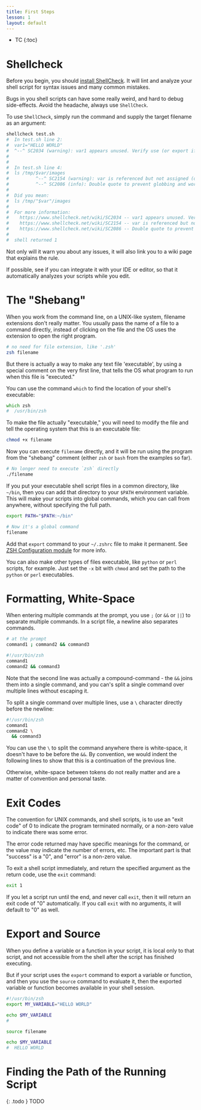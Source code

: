 ```yaml
---
title: First Steps
lesson: 1
layout: default
---
```


- TC
{:toc}

# Shellcheck

Before you begin, you should [install ShellCheck](https://github.com/koalaman/shellcheck?tab=readme-ov-file#installing). It will lint and analyze your shell script for syntax issues and many common mistakes.

Bugs in you shell scripts can have some really weird, and hard to debug side-effects. Avoid the headache, always use `ShellCheck`.

To use `ShellCheck`, simply run the command and supply the target filename as an argument:

```zsh
shellcheck test.sh
#  In test.sh line 2:
#  var1="HELLO WORLD"
#  ^--^ SC2034 (warning): var1 appears unused. Verify use (or export if used externally).
#
#
#  In test.sh line 4:
#  ls /tmp/$var/images
#          ^--^ SC2154 (warning): var is referenced but not assigned (did you mean 'var1'?).
#          ^--^ SC2086 (info): Double quote to prevent globbing and word splitting.
#
#  Did you mean:
#  ls /tmp/"$var"/images
#
#  For more information:
#    https://www.shellcheck.net/wiki/SC2034 -- var1 appears unused. Verify use (...
#    https://www.shellcheck.net/wiki/SC2154 -- var is referenced but not assigne...
#    https://www.shellcheck.net/wiki/SC2086 -- Double quote to prevent globbing ...
#
#  shell returned 1
```

Not only will it warn you about any issues, it will also link you to a wiki page that explains the rule.

If possible, see if you can integrate it with your IDE or editor, so that it automatically analyzes your scripts while you edit.

# The "Shebang"

When you work from the command line, on a UNIX-like system, filename extensions don't really matter. You usually pass the name of a file to a command directly, instead of clicking on the file and the OS uses the extension to open the right program.

```zsh
# no need for file extension, like '.zsh'
zsh filename
```

But there is actually a way to make any text file 'executable', by using a special comment on the very first line, that tells the OS what program to run when this file is "executed."

You can use the command `which` to find the location of your shell's executable:

```zsh
which zsh
#  /usr/bin/zsh
```

To make the file actually "executable," you will need to modify the file and tell the operating system that this is an executable file:

```zsh
chmod +x filename
```

Now you can execute `filename` directly, and it will be run using the program from the "shebang" comment (either `zsh` or `bash` from the examples so far).

```zsh
# No longer need to execute `zsh` directly
./filename
```

If you put your executable shell script files in a common directory, like `~/bin`, then you can add that directory to your `$PATH` environment variable. This will make your scripts into global commands, which you can call from anywhere, without specifying the full path.

```zsh
export PATH="$PATH:~/bin"

# Now it's a global command
filename
```

Add that `export` command to your `~/.zshrc` file to make it permanent. See [ZSH Configuration module](./zsh_configuration) for more info.

You can also make other types of files executable, like `python` or `perl` scripts, for example. Just set the `-x` bit with `chmod` and set the path to the `python` or `perl` executables.


# Formatting, White-Space

When entering multiple commands at the prompt, you use `;` (or `&&` or `||`) to separate multiple commands. In a script file, a newline also separates commands.

```zsh
# at the prompt
command1 ; command2 && command3
```

```zsh
#!/usr/bin/zsh
command1
command2 && command3
```

Note that the second line was actually a compound-command - the `&&` joins them into a single command, and you can's split a single command over multiple lines without escaping it.

To split a single command over multiple lines, use a `\` character directly before the newline:


```zsh
#!/usr/bin/zsh
command1
command2 \
  && command3
```

You can use the `\` to split the command anywhere there is white-space, it doesn't have to be before the `&&`. By convention, we would indent the following lines to show that this is a continuation of the previous line.

Otherwise, white-space between tokens do not really matter and are a matter of convention and personal taste.

# Exit Codes

The convention for UNIX commands, and shell scripts, is to use an "exit code" of 0 to indicate the program terminated normally, or a non-zero value to indicate there was some error.

The error code returned may have specific meanings for the command, or the value may indicate the number of errors, etc. The important part is that "success" is a "0", and "error" is a non-zero value.

To exit a shell script immediately, and return the specified argument as the return code, use the `exit` command:

```zsh
exit 1
```

If you let a script run until the end, and never call `exit`, then it will return an exit code of "0" automatically. If you call `exit` with no arguments, it will default to "0" as well.

# Export and Source

When you define a variable or a function in your script, it is local only to that script, and not accessible from the shell after the script has finished executing.

But if your script uses the `export` command to export a variable or function, and then you use the `source` command to evaluate it, then the exported variable or function becomes available in your shell session.

```zsh
#!/usr/bin/zsh
export MY_VARIABLE="HELLO WORLD"
```

```zsh
echo $MY_VARIABLE
#

source filename

echo $MY_VARIABLE
#  HELLO WORLD
```

# Finding the Path of the Running Script

{: .todo }
TODO
